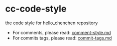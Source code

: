 # cc-code-style
the code style for hello_chenchen repository

- For comments, please read: [comment-style.md](https://github.com/hello-chenchen/cc-code-style/blob/master/comment-style.md)
- For commits tags, please read: [commit-tags.md](https://github.com/hello-chenchen/cc-code-style/blob/master/commit-tags.md)
